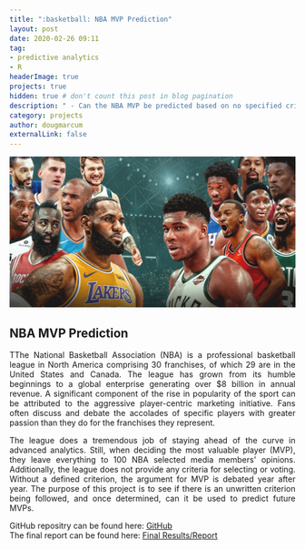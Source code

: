 ```yaml
---
title: ":basketball: NBA MVP Prediction"
layout: post
date: 2020-02-26 09:11
tag: 
- predictive analytics
- R
headerImage: true
projects: true
hidden: true # don't count this post in blog pagination
description: " - Can the NBA MVP be predicted based on no specified criteria from the league?"
category: projects
author: dougmarcum
externalLink: false
---
```


![Screenshot](/assets/images/mvp.jpg)

## NBA MVP Prediction  
<p align="justify">TThe National Basketball Association (NBA) is a professional basketball league in North America comprising 30 franchises, of which 29 are in the United States and Canada. The league has grown from its humble beginnings to a global enterprise generating over $8 billion in annual revenue. A significant component of the rise in popularity of the sport can be attributed to the aggressive player-centric marketing initiative. Fans often discuss and debate the accolades of specific players with greater passion than they do for the franchises they represent.</p>

<p align="justify">The league does a tremendous job of staying ahead of the curve in advanced analytics. Still, when deciding the most valuable player (MVP), they leave everything to 100 NBA selected media members' opinions. Additionally, the league does not provide any criteria for selecting or voting. Without a defined criterion, the argument for MVP is debated year after year. The purpose of this project is to see if there is an unwritten criterion being followed, and once determined, can it be used to predict future MVPs.</p>  
  
GitHub repositry can be found here: [GitHub](https://github.com/MarcumDoug/NBA_MVP_Prediction)  
The final report can be found here: [Final Results/Report](https://github.com/MarcumDoug/NBA_MVP_Prediction/tree/main/Report)
